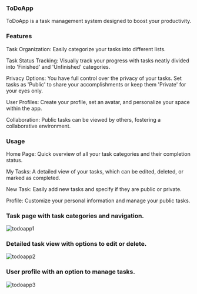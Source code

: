 ### ToDoApp

ToDoApp is a task management system designed to boost your productivity.

### Features

Task Organization: Easily categorize your tasks into different lists.

Task Status Tracking: Visually track your progress with tasks neatly divided into 'Finished' and 'Unfinished' categories.

Privacy Options: You have full control over the privacy of your tasks. Set tasks as 'Public' to share your accomplishments or keep them 'Private' for your eyes only.

User Profiles: Create your profile, set an avatar, and personalize your space within the app.

Collaboration: Public tasks can be viewed by others, fostering a collaborative environment.

### Usage

Home Page: Quick overview of all your task categories and their completion status.

My Tasks: A detailed view of your tasks, which can be edited, deleted, or marked as completed.

New Task: Easily add new tasks and specify if they are public or private.

Profile: Customize your personal information and manage your public tasks.

### Task page with task categories and navigation.

![todoapp1](https://github.com/gurjika/todo/assets/109608546/a3c4636f-031f-4f81-b3d2-385d86f8e142)


### Detailed task view with options to edit or delete.

![todoapp2](https://github.com/gurjika/todo/assets/109608546/d98af8a3-e401-47bc-8c1c-bc399ff0ab4d)

### User profile with an option to manage tasks.

![todoapp3](https://github.com/gurjika/todo/assets/109608546/529dabd8-fd26-4368-a326-3492a236fb9f)

